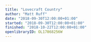 ```yaml
---
title: "Lovecraft Country"
author: "Matt Ruff"
date: "2018-09-30T12:00:00+01:00"
started: "2018-09-30T12:00:00+01:00"
finished: "2018-10-22T12:00:00+01:00"
openlibraryID: OL17868256W
---
```

